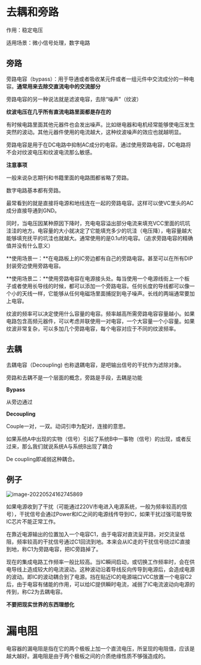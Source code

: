 # 去耦和旁路

作用：稳定电压

适用场景：微小信号处理，数字电路

## 旁路

旁路电容（bypass）：用于导通或者吸收某元件或者一组元件中交流成分的一种电容。**通常用来去除交直流电中的交流部分**

旁路电容的另一种说法就是滤波电容，去除“噪声”（纹波）

**纹波电压在几乎所有直流电路里面都是存在的**

有时候电路里面其他元器件也会发出噪声。比如继电器和电机经常能够使电压发生突然的波动。其他元器件使用的电流越大，这种纹波噪声的效应也就越明显。

旁路电容是用于在DC电路中抑制AC成分的电容。通过使用旁路电容，DC电路将不会对纹波电压和纹波电流那么敏感。

**注意事项**

一般来说杂志期刊和书籍里面的电路图都省略了旁路。

数字电路基本都有旁路。

最常看到的就是直接将电源和地线连在一起的旁路电容。这样可以使VC里头的AC成分直接导通到GND。

同时，当电压因某种原因下降时，充电电容溢出部分电流来填充VCC里面的坑坑洼洼的地方。电容量的大小就决定了它能填充多少的坑洼（电压降），电容量越大能够填充抚平的坑洼也就越大。通常使用的是0.1uf的电容。（追求旁路电容的精确值并没有什么意义）

**使用场景一：**在电路板上的IC旁边都有自己的旁路电容。甚至可以在所有DIP封装旁边使用旁路电容。

**使用场景二：**使用旁路电容在电源接头处。每当使用一个电源线街上一个板子或者使用长导线的时候，都可以添加一个旁路电容。任何长度的导线都可以像一个小的天线一样，它能够从任何电磁场里面捕捉到电子噪声。长线的两端通常要加上电容。

纹波的频率可以决定使用什么容量的电容。频率越高所需旁路电容容量越小。如果电路包含高频元器件，可以考虑并联使用一对电容，一个大容量一个小容量。如果纹波非常复杂，可以多加几个旁路电容，每个电容对应于不同的纹波频率。

## 去耦

去耦电容（Decoupling) 也称退耦电容，是吧输出信号的干扰作为滤除对象。

旁路和去耦不是一个层面的概念，旁路是手段，去耦是功能

**Bypass**

从旁边通过

**Decoupling**

Couple一对，一双。动词引申为配对，连接的意思。

如果系统A中出现的实物（信号）引起了系统B中一事物（信号）的出现，或者反过来，那么我们就说系统A与系统B出现了耦合

De coupling即减弱这种耦合。

## 例子

![image-20220524162745869](https://osmanmd.oss-cn-chengdu.aliyuncs.com/image-20220524162745869.png)

如果电源收到了干扰（可能通过220V市电进入电源系统，一般为频率较高的信号），干扰信号会通过Power和IC之间的电源线传导到IC，如果干扰过强可能导致IC芯片不能正常工作。

在靠近电源输出的位置加入一个电容C1，由于电容对直流呈开路，对交流呈低阻，频率较高的干扰信号通过C1回流到地。本来会从IC走的干扰信号绕过IC直接到地，称C1为旁路电容，把IC旁路掉了。

现在的集成电路工作频率一般比较高。当IC瞬间启动，或切换工作频率时，会在供电导线上造成较大的电流波动。这种波动沿着导线反向传导到电源后，会造成电源的波动。即IC的波动耦合到了电源。挡在贴近IC的电源端口VCC放置一个电容C2后，由于电容有储能的作用，可以给IC提供瞬时电流，减弱了IC电流波动向电源的传到，称C2为去耦电容。

**不要把现实世界的东西理想化**

# 漏电阻

电容器的漏电阻是指在它的两个极板上加一个直流电压，所呈现的电阻值，应该是越大越好。漏电阻是由于两个极板之间的介质绝缘性质不够强造成的。





















